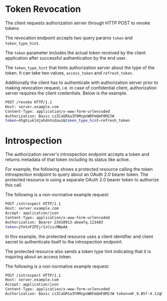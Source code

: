 # Token Revocation

The client requests authorization server through HTTP POST to revoke tokens

The revocation endpoint accepts two query params `token` and `token_type_hint`. 

The `token` parameter includes the actual token received by the client application after successful authentication by the end user. 

The `token_type_hint` that hints authorization server about the type of the token. It can take two values, `access_token` and `refresh_token`.

Additionally the client has to authenticate with authorization server prior to making revocation request, i.e. in case of confidential client, authorization server requires the client credentials. Below is the example.

```sh
POST /revoke HTTP/1.1
Host: server.example.com
Content-Type: application/x-www-form-urlencoded
Authorization: Basic czZCaGRSa3F0MzpnWDFmQmF0M2JW
token=45ghiukldjahdnhzdauz&token_type_hint=refresh_token
```

# Introspection 

The authorization server's introspection endpoint accepts a token and returns metadata of that token including its status like active.


For example, the following shows a protected resource calling the token introspection endpoint to query about an OAuth 2.0 bearer token.  The protected resource is using a separate OAuth 2.0 bearer token to authorize this call.

The following is a non-normative example request:

```sh
POST /introspect HTTP/1.1
Host: server.example.com
Accept: application/json
Content-Type: application/x-www-form-urlencoded
Authorization: Bearer 23410913-abewfq.123483
token=2YotnFZFEjr1zCsicMWpAA
```

In this example, the protected resource uses a client identifier and client secret to authenticate itself to the introspection endpoint.

The protected resource also sends a token type hint indicating that it is inquiring about an access token.

The following is a non-normative example request:

```sh
POST /introspect HTTP/1.1
Host: server.example.com
Accept: application/json
Content-Type: application/x-www-form-urlencoded
Authorization: Basic czZCaGRSa3F0MzpnWDFmQmF0M2JW token=mF_9.B5f-4.1JqM&token_type_hint=access_token
```